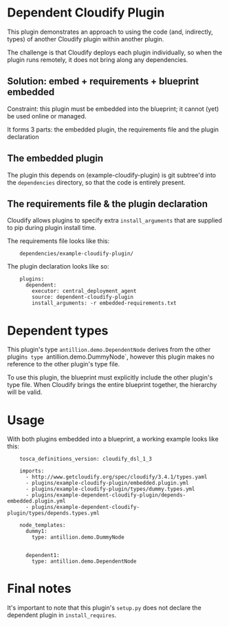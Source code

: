 # Dependent Cloudify Plugin

This plugin demonstrates an approach to using the code (and, indirectly,
types) of another Cloudify plugin within another plugin.

The challenge is that Cloudify deploys each plugin individually,
so when the plugin runs remotely, it does not bring along any dependencies.

## Solution: embed + requirements + blueprint embedded

Constraint: this plugin must be embedded into the blueprint; it cannot
(yet) be used online or managed.

It forms 3 parts: the embedded plugin, the requirements file and the
plugin declaration

## The embedded plugin

The plugin this depends on (example-cloudify-plugin) is git subtree'd
into the `dependencies` directory, so that the code is entirely
present.

## The requirements file & the plugin declaration

Cloudify allows plugins to specify extra `install_arguments` that are
supplied to pip during plugin install time.

The requirements file looks like this:

        dependencies/example-cloudify-plugin/

The plugin declaration looks like so:

        plugins:
          dependent:
            executor: central_deployment_agent
            source: dependent-cloudify-plugin
            install_arguments: -r embedded-requirements.txt

# Dependent types

This plugin's type `antillion.demo.DependentNode` derives from the
other plugin`s type `antillion.demo.DummyNode`, however this plugin
 makes no reference to the other plugin's type file.

 To use this plugin, the blueprint must explicitly include the other
 plugin's type file. When Cloudify brings the entire blueprint together,
 the hierarchy will be valid.

# Usage

With both plugins embedded into a blueprint, a working example looks
like this:

        tosca_definitions_version: cloudify_dsl_1_3

        imports:
          - http://www.getcloudify.org/spec/cloudify/3.4.1/types.yaml
          - plugins/example-cloudify-plugin/embedded.plugin.yml
          - plugins/example-cloudify-plugin/types/dummy.types.yml
          - plugins/example-dependent-cloudify-plugin/depends-embedded.plugin.yml
          - plugins/example-dependent-cloudify-plugin/types/depends.types.yml

        node_templates:
          dummy1:
            type: antillion.demo.DummyNode


          dependent1:
            type: antillion.demo.DependentNode

# Final notes

It's important to note that this plugin's `setup.py` does not declare
the dependent plugin in `install_requires`.
